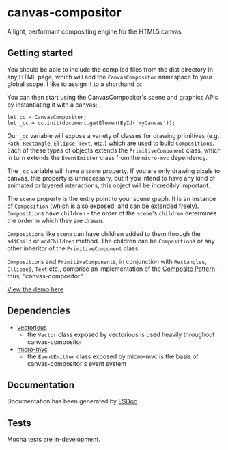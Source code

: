 # canvas-compositor
A light, performant compositing engine for the HTML5 canvas

## Getting started

You should be able to include the compiled files from the dist directory in any HTML page, which will add the `CanvasCompositor` namespace to your global scope. I like to assign it to a shorthand `cc`. 

You can then start using the CanvasCompositor's scene and graphics APIs by instantiating it with a canvas: 

```
let cc = CanvasCompositor;
let _cc = cc.init(document.getElementById('myCanvas'));
```

Our `_cc` variable will expose a variety of classes for drawing primitives (e.g.: `Path`, `Rectangle`, `Ellipse`, `Text`, etc.) which are used to build `Composition`s. Each of these types of objects extends the `PrimitiveComponent` class, which in turn extends the `EventEmitter` class from the `micro-mvc` dependency. 

The `_cc` variable will have a `scene` property. If you are only drawing pixels to canvas, this property is unnecessary, but if you intend to have any kind of animated or layered interactions, this object will be incredibly important. 

The `scene` property is the entry point to your scene graph. It is an instance of `Composition` (which is also exposed, and can be extended freely). `Composition`s have `children` - the order of the `scene`'s `children` determines the order in which they are drawn. 

`Composition`s like `scene` can have children added to them through the `addChild` or `addChildren` method. The children can be `Composition`s or any other inheritor of the `PrimitiveComponent` class. 

`Composition`s and `PrimitiveComponent`s, in conjunction with `Rectangle`s, `Ellipse`s, `Text` etc., comprise an implementation of the [Composite Pattern](http://en.wikipedia.org/wiki/Composite_pattern) - thus, "canvas-compositor". 

[View the demo here](../demo/) 

## Dependencies

- [vectorious](https://www.npmjs.com/package/vectorious) 
    - the `Vector` class exposed by vectorious is used heavily throughout canvas-compositor 
- [micro-mvc](https://www.npmjs.com/package/micro-mvc) 
    - the `EventEmitter` class exposed by micro-mvc is the basis of canvas-compositor's event system 

## Documentation

Documentation has been generated by [ESDoc](https://esdoc.org/) 

## Tests

Mocha tests are in-development. 